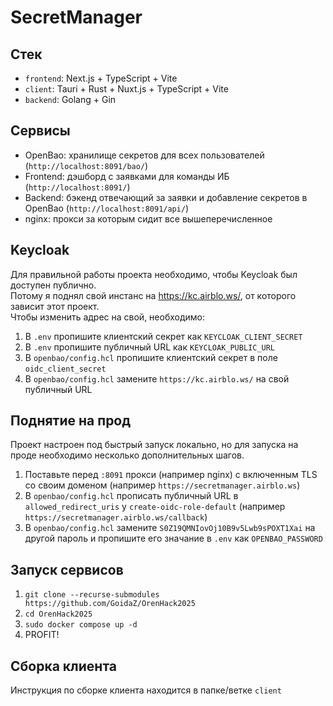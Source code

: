 # SecretManager

## Стек
- `frontend`: Next.js + TypeScript + Vite
- `client`: Tauri + Rust + Nuxt.js + TypeScript + Vite
- `backend`: Golang + Gin

## Сервисы
- OpenBao: хранилище секретов для всех пользователей (`http://localhost:8091/bao/`)
- Frontend: дэшборд с заявками для команды ИБ (`http://localhost:8091/`)
- Backend: бэкенд отвечающий за заявки и добавление секретов в OpenBao (`http://localhost:8091/api/`)
- nginx: прокси за которым сидит все вышеперечисленное

## Keycloak
Для правильной работы проекта необходимо, чтобы Keycloak был доступен публично. \
Потому я поднял свой инстанс на https://kc.airblo.ws/, от которого зависит этот проект. \
Чтобы изменить адрес на свой, необходимо:
1. В `.env` пропишите клиентский секрет как `KEYCLOAK_CLIENT_SECRET` 
2. В `.env` пропишите публичный URL как `KEYCLOAK_PUBLIC_URL`
3. В `openbao/config.hcl` пропишите клиентский секрет в поле `oidc_client_secret`
4. В `openbao/config.hcl` замените `https://kc.airblo.ws/` на свой публичный URL

## Поднятие на прод
Проект настроен под быстрый запуск локально, но для запуска на проде необходимо несколько дополнительных шагов.
1. Поставьте перед `:8091` прокси (например nginx) с включенным TLS со своим доменом (например `https://secretmanager.airblo.ws`)
2. В `openbao/config.hcl` прописать публичный URL в `allowed_redirect_uris` у `create-oidc-role-default` (например `https://secretmanager.airblo.ws/callback`)
3. В `openbao/config.hcl` замените `S0Z19QMNIovOj10B9v5Lwb9sPOXT1Xai` на другой пароль и пропишите его значание в `.env` как `OPENBAO_PASSWORD`

## Запуск сервисов
1. `git clone --recurse-submodules https://github.com/GoidaZ/OrenHack2025`
2. `cd OrenHack2025`
3. `sudo docker compose up -d`
4. PROFIT!

## Сборка клиента
Инструкция по сборке клиента находится в папке/ветке `client`
